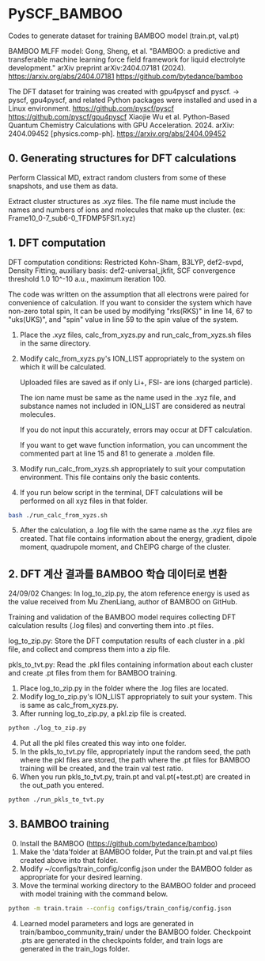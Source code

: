 # PySCF_BAMBOO
Codes to generate dataset for training BAMBOO model (train.pt, val.pt)

BAMBOO MLFF model:
Gong, Sheng, et al. "BAMBOO: a predictive and transferable machine learning force field framework for liquid electrolyte development." arXiv preprint arXiv:2404.07181 (2024). https://arxiv.org/abs/2404.07181
https://github.com/bytedance/bamboo

The DFT dataset for training was created with gpu4pyscf and pyscf. → pyscf, gpu4pyscf, and related Python packages were installed and used in a Linux environment.
https://github.com/pyscf/pyscf
https://github.com/pyscf/gpu4pyscf
Xiaojie Wu et al. Python-Based Quantum Chemistry Calculations with GPU Acceleration. 2024.
arXiv: 2404.09452 [physics.comp-ph].
https://arxiv.org/abs/2404.09452

## 0. Generating structures for DFT calculations
Perform Classical MD, extract random clusters from some of these snapshots, and use them as data.

Extract cluster structures as .xyz files. The file name must include the names and numbers of ions and molecules that make up the cluster. (ex: Frame10_0-7_sub6-0_TFDMP5FSI1.xyz)

## 1. DFT computation
DFT computation conditions: Restricted Kohn-Sham, B3LYP, def2-svpd, Density Fitting, auxiliary basis: def2-universal_jkfit, SCF convergence threshold 1.0 10^-10 a.u., maximum iteration 100.

   The code was written on the assumption that all electrons were paired for convenience of calculation. If you want to consider the system which have non-zero total spin, It can be used by modifying "rks(RKS)" in line 14, 67 to "uks(UKS)", and "spin" value in line 59 to the spin value of the system.
   
1. Place the .xyz files, calc_from_xyzs.py and run_calc_from_xyzs.sh files in the same directory.
2. Modify calc_from_xyzs.py's ION_LIST appropriately to the system on which it will be calculated.

   Uploaded files are saved as if only Li+, FSI- are ions (charged particle).
   
   The ion name must be same as the name used in the .xyz file, and substance names not included in ION_LIST are considered as neutral molecules.
   
   If you do not input this accurately, errors may occur at DFT calculation.
   
   If you want to get wave function information, you can uncomment the commented part at line 15 and 81 to generate a .molden file.
3. Modify run_calc_from_xyzs.sh appropriately to suit your computation environment. This file contains only the basic contents.
4. If you run below script in the terminal, DFT calculations will be performed on all xyz files in that folder.
```bash
bash ./run_calc_from_xyzs.sh
```
5. After the calculation, a .log file with the same name as the .xyz files are created. That file contains information about the energy, gradient, dipole moment, quadrupole moment, and ChElPG charge of the cluster.

## 2. DFT 계산 결과를 BAMBOO 학습 데이터로 변환
24/09/02 Changes: In log_to_zip.py, the atom reference energy is used as the value received from Mu ZhenLiang, author of BAMBOO on GitHub.

Training and validation of the BAMBOO model requires collecting DFT calculation results (.log files) and converting them into .pt files.

log_to_zip.py: Store the DFT computation results of each cluster in a .pkl file, and collect and compress them into a zip file.

pkls_to_tvt.py: Read the .pkl files containing information about each cluster and create .pt files from them for BAMBOO training.
1. Place log_to_zip.py in the folder where the .log files are located.
2. Modify log_to_zip.py's ION_LIST appropriately to suit your system. This is same as calc_from_xyzs.py.
3. After running log_to_zip.py, a pkl.zip file is created.
```bash
python ./log_to_zip.py
```
4. Put all the pkl files created this way into one folder.
5. In the pkls_to_tvt.py file, appropriately input the random seed, the path where the pkl files are stored, the path where the .pt files for BAMBOO training will be created, and the train val test ratio.
6. When you run pkls_to_tvt.py, train.pt and val.pt(+test.pt) are created in the out_path you entered.
```bash
python ./run_pkls_to_tvt.py
```

## 3. BAMBOO training
0. Install the BAMBOO (https://github.com/bytedance/bamboo)
1. Make the 'data'folder at BAMBOO folder, Put the train.pt and val.pt files created above into that folder.
2. Modify ~/configs/train_config/config.json under the BAMBOO folder as appropriate for your desired learning.
3. Move the terminal working directory to the BAMBOO folder and proceed with model training with the command below.
```bash
python -m train.train --config configs/train_config/config.json
```
4. Learned model parameters and logs are generated in train/bamboo_community_train/ under the BAMBOO folder. Checkpoint .pts are generated in the checkpoints folder, and train logs are generated in the train_logs folder.
